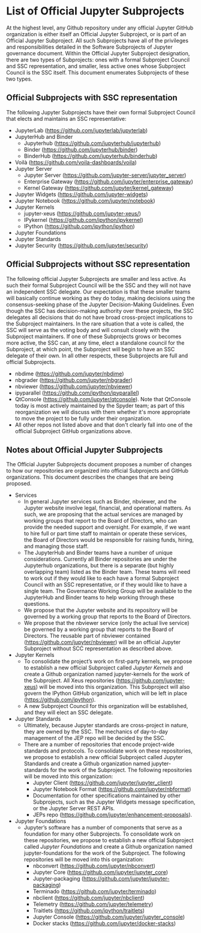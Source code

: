# List of Official Jupyter Subprojects

At the highest level, any Github repository under any official Jupyter GitHub organization is either itself an Official Jupyter Subproject, or is part of an Official Jupyter Subproject. All such Subprojects have all of the privileges and responsibilities detailed in the Software Subprojects of Jupyter governance document. Within the Official Jupyter Subproject designation, there are two types of Subprojects: ones with a formal Subproject Council and SSC representation, and smaller, less active ones whose Subproject Council is the SSC itself. This document enumerates Subprojects of these two types.

## Official Subprojects with SSC representation

The following Jupyter Subprojects have their own formal Subproject Council that elects and maintains an SSC representative:

- JupyterLab (https://github.com/jupyterlab/jupyterlab)
- JupyterHub and Binder 
  - Jupyterhub (https://github.com/jupyterhub/jupyterhub)
  - Binder (https://github.com/jupyterhub/binder)
  - BinderHub (https://github.com/jupyterhub/binderhub)
- Voilà (https://github.com/voila-dashboards/voila)
- Jupyter Server
  - Jupyter Server (https://github.com/jupyter-server/jupyter_server)
  - Enterprise Gateway (https://github.com/jupyter/enterprise_gateway)
  - Kernel Gateway (https://github.com/jupyter/kernel_gateway)
- Jupyter Widgets (https://github.com/jupyter-widgets)
- Jupyter Notebook (https://github.com/jupyter/notebook)
- Jupyter Kernels
  - jupyter-xeus (https://github.com/jupyter-xeus/)
  - IPykernel (https://github.com/ipython/ipykernel)
  - IPython (https://github.com/ipython/ipython)
- Jupyter Foundations
- Jupyter Standards
- Jupyter Security (https://github.com/jupyter/security)

## Official Subprojects without SSC representation

The following official Jupyter Subprojects are smaller and less active. As such their formal Subproject Council will be the SSC and they will not have an independent SSC delegate. Our expectation is that these smaller teams will basically continue working as they do today, making decisions using the consensus-seeking phase of the Jupyter Decision-Making Guidelines. Even though the SSC has decision-making authority over these projects, the SSC delegates all decisions that do not have broad cross-project implications to the Subproject maintainers. In the rare situation that a vote is called, the SSC will serve as the voting body and will consult closely with the Subproject maintainers. If one of these Subprojects grows or becomes more active, the SSC can, at any time, elect a standalone council for the Subproject, at which point, the Subproject will begin to have an SSC delegate of their own. In all other respects, these Subprojects are full and official Subprojects.

- nbdime (https://github.com/jupyter/nbdime)
- nbgrader (https://github.com/jupyter/nbgrader)
- nbviewer (https://github.com/jupyter/nbviewer)
- ipyparallel (https://github.com/ipython/ipyparallel)
- QtConsole (https://github.com/jupyter/qtconsole). Note that QtConsole today is most actively maintained by the Spyder team; as part of this reorganization we will discuss with them whether it's more appropriate to move the project to be fully under their organization.
- All other repos not listed above and that don't clearly fall into one of the official Subproject GitHub organizations above.

## Notes about Official Jupyter Subprojects

The Official Jupyter Subprojects document proposes a number of changes to how our repositories are organized into official Subprojects and GitHub organizations. This document describes the changes that are being proposed.

- Services
  - In general Jupyter services such as Binder, nbviewer, and the Jupyter website involve legal, financial, and operational matters. As such, we are proposing that the actual services are managed by working groups that report to the Board of Directors, who can provide the needed support and oversight. For example, if we want to hire full or part time staff to maintain or operate these services, the Board of Directors would be responsible for raising funds, hiring, and managing those staff.
  - The JupyterHub and Binder teams have a number of unique considerations. Currently all Binder repositories are under the Jupyterhub organizations, but there is a separate (but highly overlapping team) listed as the Binder team. These teams will need to work out if they would like to each have a formal Subproject Council with an SSC representative, or if they would like to have a single team. The Governance Working Group will be available to the JupyterHub and Binder teams to help working through these questions.
  - We propose that the Jupyter website and its repository will be governed by a working group that reports to the Board of Directors.
  - We propose that the nbviewer service (only the actual live service) be governed by a working group that reports to the Board of Directors. The reusable part of nbviewer contained (https://github.com/jupyter/nbviewer) will be an official Jupyter Subproject without SCC representation as described above.
- Jupyter Kernels
  - To consolidate the project’s work on first-party kernels, we propose to establish a new official Subproject called _Jupyter Kernels_ and create a Github organization named jupyter-kernels for the work of the Subproject. All Xeus repositories (https://github.com/jupyter-xeus) will be moved into this organization. This Subproject will also govern the IPython GitHub organization, which will be left in place (https://github.com/ipython).
  - A new Subproject Council for this organization will be established, and they will elect an SSC delegate.
- Jupyter Standards
  - Ultimately, because Jupyter standards are cross-project in nature, they are owned by the SSC. The mechanics of day-to-day management of the JEP repo will be decided by the SSC.
  - There are a number of repositories that encode project-wide standards and protocols. To consolidate work on these repositories, we propose to establish a new official Subproject called Jupyter Standards and create a Github organization named jupyter-standards for the work of the Subproject. The following repositories will be moved into this organization:
    - Jupyter Client (https://github.com/jupyter/jupyter_client)
    - Jupyter Notebook Format (https://github.com/jupyter/nbformat)
    - Documentation for other specifications maintained by other Subprojects, such as the Jupyter Widgets message specification, or the Jupyter Server REST APIs.
    - JEPs repo (https://github.com/jupyter/enhancement-proposals).
- Jupyter Foundations
  - Jupyter’s software has a number of components that serve as a foundation for many other Subprojects. To consolidate work on these repositories, we propose to establish a new official Subproject called _Jupyter Foundations_ and create a Github organization named jupyter-foundations for the work of the Subproject. The following repositories will be moved into this organization:
    - nbconvert (https://github.com/jupyter/nbconvert)
    - Jupyter Core (https://github.com/jupyter/jupyter_core)
    - Jupyter-packaging (https://github.com/jupyter/jupyter-packaging)
    - Terminado (https://github.com/jupyter/terminado)
    - nbclient (https://github.com/jupyter/nbclient)
    - Telemetry (https://github.com/jupyter/telemetry)
    - Traitlets (https://github.com/ipython/traitlets)
    - Jupyter Console (https://github.com/jupyter/jupyter_console)
    - Docker stacks (https://github.com/jupyter/docker-stacks)
